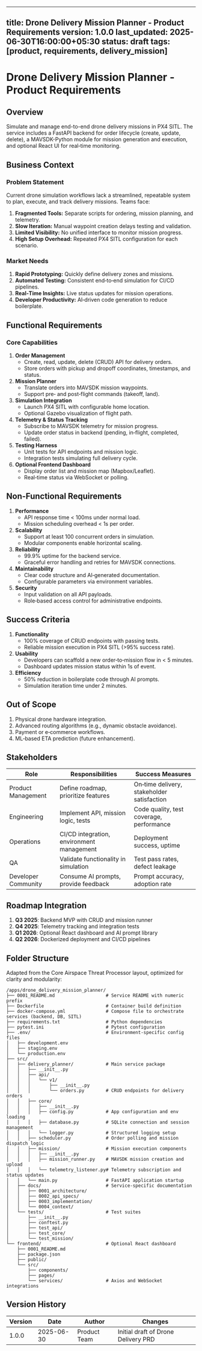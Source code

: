 ---

## title: Drone Delivery Mission Planner - Product Requirements version: 1.0.0 last\_updated: 2025-06-30T16:00:00+05:30 status: draft tags: [product, requirements, delivery\_mission]

# Drone Delivery Mission Planner - Product Requirements

## Overview

Simulate and manage end-to-end drone delivery missions in PX4 SITL. The service includes a FastAPI backend for order lifecycle (create, update, delete), a MAVSDK-Python module for mission generation and execution, and optional React UI for real‑time monitoring.

## Business Context

### Problem Statement

Current drone simulation workflows lack a streamlined, repeatable system to plan, execute, and track delivery missions. Teams face:

1. **Fragmented Tools:** Separate scripts for ordering, mission planning, and telemetry.
2. **Slow Iteration:** Manual waypoint creation delays testing and validation.
3. **Limited Visibility:** No unified interface to monitor mission progress.
4. **High Setup Overhead:** Repeated PX4 SITL configuration for each scenario.

### Market Needs

1. **Rapid Prototyping:** Quickly define delivery zones and missions.
2. **Automated Testing:** Consistent end‑to‑end simulation for CI/CD pipelines.
3. **Real‑Time Insights:** Live status updates for mission operations.
4. **Developer Productivity:** AI‑driven code generation to reduce boilerplate.

## Functional Requirements

### Core Capabilities

1. **Order Management**
   - Create, read, update, delete (CRUD) API for delivery orders.
   - Store orders with pickup and dropoff coordinates, timestamps, and status.
2. **Mission Planner**
   - Translate orders into MAVSDK mission waypoints.
   - Support pre‑ and post‑flight commands (takeoff, land).
3. **Simulation Integration**
   - Launch PX4 SITL with configurable home location.
   - Optional Gazebo visualization of flight path.
4. **Telemetry & Status Tracking**
   - Subscribe to MAVSDK telemetry for mission progress.
   - Update order status in backend (pending, in‑flight, completed, failed).
5. **Testing Harness**
   - Unit tests for API endpoints and mission logic.
   - Integration tests simulating full delivery cycle.
6. **Optional Frontend Dashboard**
   - Display order list and mission map (Mapbox/Leaflet).
   - Real‑time status via WebSocket or polling.

## Non-Functional Requirements

1. **Performance**
   - API response time < 100ms under normal load.
   - Mission scheduling overhead < 1s per order.
2. **Scalability**
   - Support at least 100 concurrent orders in simulation.
   - Modular components enable horizontal scaling.
3. **Reliability**
   - 99.9% uptime for the backend service.
   - Graceful error handling and retries for MAVSDK connections.
4. **Maintainability**
   - Clear code structure and AI‑generated documentation.
   - Configurable parameters via environment variables.
5. **Security**
   - Input validation on all API payloads.
   - Role‑based access control for administrative endpoints.

## Success Criteria

1. **Functionality**
   - 100% coverage of CRUD endpoints with passing tests.
   - Reliable mission execution in PX4 SITL (>95% success rate).
2. **Usability**
   - Developers can scaffold a new order‑to‑mission flow in < 5 minutes.
   - Dashboard updates mission status within 1s of event.
3. **Efficiency**
   - 50% reduction in boilerplate code through AI prompts.
   - Simulation iteration time under 2 minutes.

## Out of Scope

1. Physical drone hardware integration.
2. Advanced routing algorithms (e.g., dynamic obstacle avoidance).
3. Payment or e‑commerce workflows.
4. ML‑based ETA prediction (future enhancement).

## Stakeholders

| Role                | Responsibilities                          | Success Measures                           |
| ------------------- | ----------------------------------------- | ------------------------------------------ |
| Product Management  | Define roadmap, prioritize features       | On‑time delivery, stakeholder satisfaction |
| Engineering         | Implement API, mission logic, tests       | Code quality, test coverage, performance   |
| Operations          | CI/CD integration, environment management | Deployment success, uptime                 |
| QA                  | Validate functionality in simulation      | Test pass rates, defect leakage            |
| Developer Community | Consume AI prompts, provide feedback      | Prompt accuracy, adoption rate             |

## Roadmap Integration

1. **Q3 2025**: Backend MVP with CRUD and mission runner
2. **Q4 2025**: Telemetry tracking and integration tests
3. **Q1 2026**: Optional React dashboard and AI prompt library
4. **Q2 2026**: Dockerized deployment and CI/CD pipelines

## Folder Structure

Adapted from the Core Airspace Threat Processor layout, optimized for clarity and modularity:

```
/apps/drone_delivery_mission_planner/
├── 0001_README.md                   # Service README with numeric prefix
├── Dockerfile                       # Container build definition
├── docker-compose.yml               # Compose file to orchestrate services (backend, DB, SITL)
├── requirements.txt                 # Python dependencies
├── pytest.ini                       # Pytest configuration
├── .env/                            # Environment-specific config files
│   ├── development.env
│   ├── staging.env
│   └── production.env
├── src/
│   ├── delivery_planner/            # Main service package
│   │   ├── __init__.py
│   │   ├── api/
│   │   │   └── v1/
│   │   │       ├── __init__.py
│   │   │       └── orders.py        # CRUD endpoints for delivery orders
│   │   ├── core/
│   │   │   ├── __init__.py
│   │   │   ├── config.py            # App configuration and env loading
│   │   │   ├── database.py          # SQLite connection and session management
│   │   │   └── logger.py            # Structured logging setup
│   │   ├── scheduler.py             # Order polling and mission dispatch logic
│   │   ├── mission/                 # Mission execution components
│   │   │   ├── __init__.py
│   │   │   ├── mission_runner.py    # MAVSDK mission creation and upload
│   │   │   └── telemetry_listener.py# Telemetry subscription and status updates
│   │   └── main.py                  # FastAPI application startup
│   ├── docs/                        # Service-specific documentation
│   │   ├── 0001_architecture/
│   │   ├── 0002_api_specs/
│   │   ├── 0003_implementation/
│   │   └── 0004_context/
│   └── tests/                       # Test suites
│       ├── __init__.py
│       ├── conftest.py
│       ├── test_api/
│       ├── test_core/
│       └── test_mission/
└── frontend/                        # Optional React dashboard
    ├── 0001_README.md
    ├── package.json
    ├── public/
    └── src/
        ├── components/
        ├── pages/
        └── services/                # Axios and WebSocket integrations
```

## Version History

| Version | Date       | Author       | Changes                             |
| ------- | ---------- | ------------ | ----------------------------------- |
| 1.0.0   | 2025-06-30 | Product Team | Initial draft of Drone Delivery PRD |

